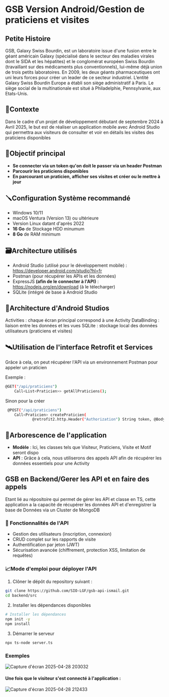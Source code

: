 # GSB Version Android/Gestion de praticiens et visites

## Petite Histoire

GSB, Galaxy Swiss Bourdin, est un laboratoire issue d'une fusion entre le géant américain Galaxy (spécialisé dans le secteur des maladies virales dont le SIDA et les hépatites) et le conglomérat européen Swiss Bourdin (travaillant sur des médicaments plus conventionnels), lui-même déjà union de trois petits laboratoires.
En 2009, les deux géants pharmaceutiques ont uni leurs forces pour créer un leader de ce secteur industriel. L’entité Galaxy Swiss Bourdin Europe a établi son siège administratif à Paris.
Le siège social de la multinationale est situé à Philadelphie, Pennsylvanie, aux Etats-Unis.

## 💊Contexte

Dans le cadre d'un projet de développement débutant de septembre 2024 à Avril 2025, le but est de réaliser un application mobile avec Android Studio qui permettra aux visiteurs de consulter et voir en détails les visites des praticiens disponibles

## 📱Objectif principal

- **Se connecter via un token qu'on doit le passer via un header Postman**
- **Parcourir les praticiens disponibles**
- **En parcourant un praticien, afficher ses visites et créer ou le mettre à jour**

## 🪛Configuration Système recommandé

- Windows 10/11
- macOS Ventura (Version 13) ou ultérieure
- Version Linux datant d'après 2022
- **16 Go** de Stockage HDD minumum
- **8 Go** de RAM minimum

## 🗃️Architecture utilisés

- Android Studio (utilisé pour le développement mobile) : https://developer.android.com/studio?hl=fr
- Postman (pour récupérer les APIs et les données)
- ExpressJS **(afin de le connecter à l'API)**  : https://nodejs.org/en/download (à le télecharger)
- SQLite (intégré de base à Android Studio

## 📱Architecture d'Android Studios
Activities : chaque écran principal correspond à une Activity
DataBinding : liaison entre les données et les vues
SQLite : stockage local des données utilisateurs (praticiens et visites)

## 🛰️Utilisation de l'interface Retrofit et Services

Grâce à cela, on peut récupérer l'API via un environnement Postman pour appeler un praticien

Exemple :
```bash
@GET("/api/praticiens")
    Call<List<Praticien>> getAllPraticiens();
```

Sinon pour la créer

```bash
 @POST("/api/praticiens")
    Call<Praticien> createPraticien(
            @retrofit2.http.Header("Authorization") String token, @Body Praticien praticien);
```

## 📂Arborescence de l'application

- **Modèle** : Ici, les classes tels que Visiteur, Praticiens, Visite et Motif seront dispo
- **API** : Grâce à cela, nous utiliserons des appels API afin de récupérer les données essentiels pour une Activity

## GSB en Backend/Gerer les API et en faire des appels
Etant lié au répositoire qui permet de gérer les API et classe en TS, cette application a la capacité de récupérer les données API et d'enregistrer la base de Données via un Cluster de MongoDB

### 🚀 Fonctionnalités de l'API
- Gestion des utilisateurs (inscription, connexion)
- CRUD complet sur les rapports de visite
- Authentification par jeton (JWT)
- Sécurisation avancée (chiffrement, protection XSS, limitation de requêtes)

### 📈Mode d'emploi pour déployer l'API
1. Clôner le dépôt du repository suivant :
```bash
git clone https://github.com/SIO-LGF/gsb-api-ismail.git
cd backend/src
```
2. Installer les dépendances disponibles
```bash
# Installer les dépendances
npm init -y
npm install
```
3. Démarrer le serveur
```bash
npx ts-node server.ts
```


### Exemples
![Capture d'écran 2025-04-28 203032](https://github.com/user-attachments/assets/65430286-acde-4890-9f29-6a8df8f5690c)

#### Une fois que le visiteur s'est connecté à l'application : 
![Capture d'écran 2025-04-28 212433](https://github.com/user-attachments/assets/ede94c99-1372-4184-9d5b-0f27f4f1cce0)


